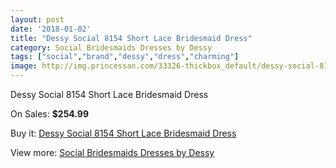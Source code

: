 ```yaml
---
layout: post
date: '2018-01-02'
title: "Dessy Social 8154 Short Lace Bridesmaid Dress"
category: Social Bridesmaids Dresses by Dessy
tags: ["social","brand","dessy","dress","charming"]
image: http://img.princessan.com/33326-thickbox_default/dessy-social-8154-short-lace-bridesmaid-dress.jpg
---
```

Dessy Social 8154 Short Lace Bridesmaid Dress

On Sales: **$254.99**
<a href="https://www.princessan.com/en/15480-dessy-social-8154-short-lace-bridesmaid-dress.html"><amp-img layout="responsive" width="600" height="600" src="//img.princessan.com/33326-thickbox_default/dessy-social-8154-short-lace-bridesmaid-dress.jpg" alt="Dessy Social 8154 Short Lace Bridesmaid Dress 0" /></a>
<a href="https://www.princessan.com/en/15480-dessy-social-8154-short-lace-bridesmaid-dress.html"><amp-img layout="responsive" width="600" height="600" src="//img.princessan.com/33327-thickbox_default/dessy-social-8154-short-lace-bridesmaid-dress.jpg" alt="Dessy Social 8154 Short Lace Bridesmaid Dress 1" /></a>

Buy it: [Dessy Social 8154 Short Lace Bridesmaid Dress](https://www.princessan.com/en/15480-dessy-social-8154-short-lace-bridesmaid-dress.html "Dessy Social 8154 Short Lace Bridesmaid Dress")

View more: [Social Bridesmaids Dresses by Dessy](https://www.princessan.com/en/113- "Social Bridesmaids Dresses by Dessy")